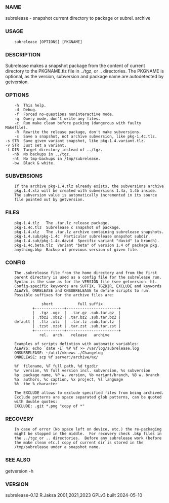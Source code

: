 ### NAME
subrelease - snapshot current directory to package or subrel. archive

### USAGE
        subrelease [OPTIONS] [PKGNAME]

### DESCRIPTION
Subrelease makes a snapshot package from the content of current
directory to the PKGNAME.tlz file in ../tgz, or .. directories. The
PKGNAME is optional, as the version, subversion and package name are
autodetected by getversion.  

### OPTIONS
        -h  This help.
        -d  Debug.
        -f  Forced no-questions noninteractive mode.
        -q  Query mode, don't write any files.
        -c  Run make clean before packing (dangerous with faulty Makefile).
        -R  Rewrite the release package, don't make subversions.
        -s  Save a snapshot, not archive subversion, like pkg-1.4c.tlz.
    -s STR  Save given variant snapshot, like pkg-1.4.variant.tlz.
    -v STR  Just set a variant.
    -t DIR  Target directory instead of ../tgz.
       -nb  No backups in ../tgz.
       -nt  No tmp-backups in /tmp/subrelease.
       -bw  Black & white.

### SUBVERSIONS
        If the archive pkg-1.4.tlz already exists, the subversions archive
        pkg.1.4.xlz will be created with subversions 1.4a, 1.4b inside.
        The subversion value is automatically incremented in its source
        file pointed out by getversion.

### FILES
        pkg-1.4.tlz   The .tar.lz release package.
        pkg-1.4c.tlz  Subrelease c snapshot of package.
        pkg-1.4.xlz   The .tar.lz archive containing subrelease snapshots.
        pkg-1.4.sub/pkg-1.4c  Particular subrelease snapshot subdir.
        pkg-1.4.sub/pkg-1.4c.david  Specific variant "david" (a branch).
        pkg-1.4c.beta.tlz  Variant "beta" of version 1.4 of package pkg.
        anything.bkp  Backup of previous version of given file.

### CONFIG
        The .subrelease file from the home directory and from the first
        parent directory is used as a config file for the subrelease run.  
        Syntax is the same as for the VERSION file (see getversion -h).
        Config-specific keywords are SUFFIX, TGZDIR, EXCLUDE and keywords
        ALWAYS, ONRELEASE and ONSUBRELEASE to define scripts to run.
        Possible suffixes for the archive files are:
    
                    short           full suffix
                +-------------+-----------------------+
                |  .tgz .xgz  |  .tar.gz .sub.tar.gz  |
                | .tbz2 .xbz2 | .tar.bz2 .sub.tar.bz2 |
        default |  .tlz .xlz  |  .tar.lz .sub.tar.lz  |
                | .tzst .xzst | .tar.zst .sub.tar.zst |
                +-------------+-----------------------+
                   rel.  arch.   release   archive
    
        Examples of scripts defintion with automatic variables:
        ALWAYS: echo `date -I` %P %f >> /var/log/subrelease.log
        ONSUBRELEASE: ~/util/mknews ./Changelog
        ONRELEASE: scp %f server:/archive/%x/
    
        %f  filename, %F full path, %d tgzdir
        %v  version, %V full version incl. subversion, %s subversion
        %p  package name, %P w. version, %b variant/branch, %B w. branch
        %a  authors, %c caption, %x project, %l language
        %%  the % character
    
        The EXCLUDE allows to exclude specified files from being archived.
        Exclude patterns are space separated glob patterns, can be quoted
        with double quotes:
        EXCLUDE: .git *.png "copy of *"

### RECOVERY
        In case of error (No space left on device, etc.) the re-packaging
        might be stopped in the middle.  For recovery check .bkp files in
        the ../tgz or .. directories.  Before any subrelease work (before
        the make clean etc.) copy of current dir is stored in the
        /tmp/subrelease under a snapshot name.

### SEE ALSO
getversion -h

### VERSION
subrelease-0.12 R.Jaksa 2001,2021,2023 GPLv3 built 2024-05-10

